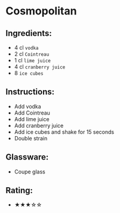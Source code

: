# Cosmopolitan

## Ingredients:
- 4 cl `vodka`
- 2 cl `Cointreau`
- 1 cl `lime juice`
- 4 cl `cranberry juice`
- 8 `ice cubes`

## Instructions:
- Add vodka
- Add Cointreau
- Add lime juice
- Add cranberry juice
- Add ice cubes and shake for 15 seconds
- Double strain

## Glassware:
- Coupe glass

## Rating:
- ★★★☆☆
